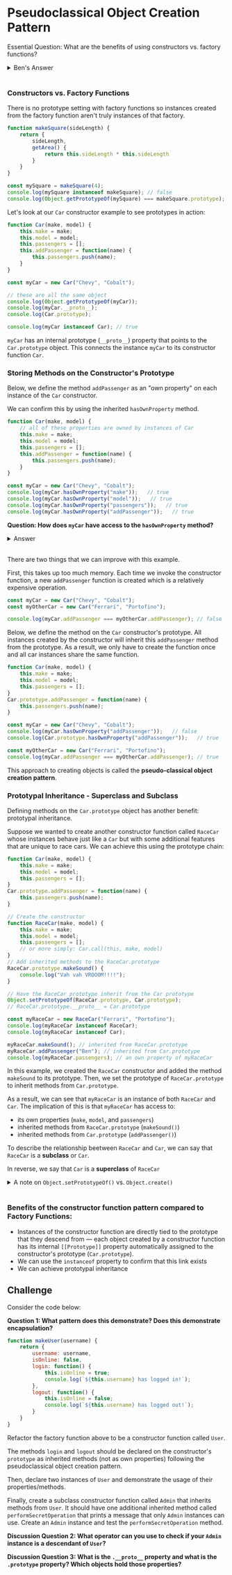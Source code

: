 # Pseudoclassical Object Creation Pattern

Essential Question: What are the benefits of using constructors vs. factory functions?

<details><summary>Ben's Answer</summary>

* Instances of the constructor function are directly tied to the prototype that they descend from — each object created by a constructor function has its internal `[[Prototype]]` property automatically assigned to the constructor's prototype (`Car.prototype`). 
* We can use the `instanceof` property to confirm that this link exists
* We can achieve prototypal inheritance

</details>
<br>

### Constructors vs. Factory Functions

There is no prototype setting with factory functions so instances created from the factory function aren't truly instances of that factory.

```js
function makeSquare(sideLength) {
    return {
        sideLength,
        getArea() {
            return this.sideLength * this.sideLength
        }
    }
}

const mySquare = makeSquare(4);
console.log(mySquare instanceof makeSquare); // false
console.log(Object.getPrototypeOf(mySquare) === makeSquare.prototype); // false
```

Let's look at our `Car` constructor example to see prototypes in action:

```js
function Car(make, model) {
    this.make = make;
    this.model = model;
    this.passengers = [];
    this.addPassenger = function(name) {
        this.passengers.push(name);
    }
}

const myCar = new Car("Chevy", "Cobalt");

// these are all the same object
console.log(Object.getPrototypeOf(myCar));
console.log(myCar.__proto__);
console.log(Car.prototype);

console.log(myCar instanceof Car); // true
```

`myCar` has an internal prototype (`__proto__`) property that points to the `Car.prototype` object. This connects the instance `myCar` to its constructor function `Car`.

### Storing Methods on the Constructor's Prototype

Below, we define the method `addPassenger` as an "own property" on each instance of the `Car` constructor.

We can confirm this by using the inherited `hasOwnProperty` method.

```js
function Car(make, model) {
    // all of these properties are owned by instances of Car
    this.make = make;
    this.model = model;
    this.passengers = [];
    this.addPassenger = function(name) {
        this.passengers.push(name);
    }
}

const myCar = new Car("Chevy", "Cobalt");
console.log(myCar.hasOwnProperty("make"));   // true
console.log(myCar.hasOwnProperty("model"));   // true
console.log(myCar.hasOwnProperty("passengers"));   // true
console.log(myCar.hasOwnProperty("addPassenger"));   // true
```

**Question: How does `myCar` have access to the `hasOwnProperty` method?**

<details><summary>Answer</summary>

All objects are descended from the `Object.prototype` object and inherit methods defined on the `Object.prototype` object, including the `hasOwnProperty` method. 

You can see this by printing out the instance `myCar` and expanding the internal `[[Prototype]]` properties until you reach the `Object` prototype.

</details>
<br>

There are two things that we can improve with this example.

First, this takes up too much memory. Each time we invoke the constructor function, a new `addPassenger` function is created which is a relatively expensive operation.

```js
const myCar = new Car("Chevy", "Cobalt");
const myOtherCar = new Car("Ferrari", "Portofino");

console.log(myCar.addPassenger === myOtherCar.addPassenger); // false
```

Below, we define the method on the `Car` constructor's prototype. All instances created by the constructor will inherit this `addPassenger` method from the prototype. As a result, we only have to create the function once and all car instances share the same function.

```js
function Car(make, model) {
    this.make = make;
    this.model = model;
    this.passengers = [];
}
Car.prototype.addPassenger = function(name) {
    this.passengers.push(name);
}

const myCar = new Car("Chevy", "Cobalt");
console.log(myCar.hasOwnProperty("addPassenger"));   // false
console.log(Car.prototype.hasOwnProperty("addPassenger"));   // true

const myOtherCar = new Car("Ferrari", "Portofino");
console.log(myCar.addPassenger === myOtherCar.addPassenger); // true
```

This approach to creating objects is called the **pseudo-classical object creation pattern**.

### Prototypal Inheritance - Superclass and Subclass

Defining methods on the `Car.prototype` object has another benefit: prototypal inheritance. 

Suppose we wanted to create another constructor function called `RaceCar` whose instances behave just like a `Car` but with some additional features that are unique to race cars. We can achieve this using the prototype chain:

```js
function Car(make, model) {
    this.make = make;
    this.model = model;
    this.passengers = [];
}
Car.prototype.addPassenger = function(name) {
    this.passengers.push(name);
}

// Create the constructor
function RaceCar(make, model) {
    this.make = make;
    this.model = model;
    this.passengers = [];
    // or more simply: Car.call(this, make, model)
}
// Add inherited methods to the RaceCar.prototype
RaceCar.prototype.makeSound() {
    console.log("Vah vah VROOOM!!!!");
}

// Have the RaceCar prototype inherit from the Car prototype
Object.setPrototypeOf(RaceCar.prototype, Car.prototype);
// RaceCar.prototype.__proto__ = Car.prototype

const myRaceCar = new RaceCar("Ferrari", "Portofino");
console.log(myRaceCar instanceof RaceCar);
console.log(myRaceCar instanceof Car);

myRaceCar.makeSound(); // inherited from RaceCar.prototype
myRaceCar.addPassenger("Ben"); // inherited from Car.prototype
console.log(myRaceCar.passengers); // an own property of myRaceCar
```

In this example, we created the `RaceCar` constructor and added the method `makeSound` to its prototype. Then, we set the prototype of  `RaceCar.prototype` to inherit methods from `Car.prototype`.

As a result, we can see that `myRaceCar` is an instance of both `RaceCar` and `Car`. The implication of this is that `myRaceCar` has access to:
* its own properties (`make`, `model`, and `passengers`)
* inherited methods from `RaceCar.prototype` (`makeSound()`)
* inherited methods from `Car.prototype` (`addPassenger()`)

To describe the relationship beetween `RaceCar` and `Car`, we can say that `RaceCar` is a **subclass** or `Car`. 

In reverse, we say that `Car` is a **superclass** of `RaceCar`

<details><summary>A note on <code>Object.setPrototypeOf()</code> vs. <code>Object.create()</code></summary>
<br>

> Note: There are 3 ways of setting a constructor's prototype to point to another prototype:
> ```js
> // These two are the same
> Object.setPrototypeOf(RaceCar.prototype, Car.prototype);
> RaceCar.prototype.__proto__ = Car.prototype
>
> // or you can do it this way...
> RaceCar.prototype = Object.create(Car.prototype);
> RaceCar.prototype.constructor = RaceCar;
>```
> The Object.create() method creates a new object with the provided object set as the new object's prototype. Using this third approach is technically the fastest operation at scale which is why you'll see it in most examples on the internet. However, it does overwrite the `RaceCar.prototype` entirely which means that the `constructor` function is also overwritten and you'll need to reset it manually. See this [stackoverflow question](https://stackoverflow.com/questions/58377377/extends-object-setprototypeof-vs-object-create) for more info.

</details>
<br>

### Benefits of the constructor function pattern compared to Factory Functions:
* Instances of the constructor function are directly tied to the prototype that they descend from — each object created by a constructor function has its internal `[[Prototype]]` property automatically assigned to the constructor's prototype (`Car.prototype`). 
* We can use the `instanceof` property to confirm that this link exists
* We can achieve prototypal inheritance

## Challenge

Consider the code below:

**Question 1: What pattern does this demonstrate? Does this demonstrate encapsulation?**

```js
function makeUser(username) {
    return {
        username: username,
        isOnline: false,
        login: function() {
            this.isOnline = true;
            console.log(`${this.username} has logged in!`);
        },
        logout: function() {
            this.isOnline = false;
            console.log(`${this.username} has logged out!`);
        }
    }
}
```

Refactor the factory function above to be a constructor function called `User`.

The methods `login` and `logout` should be declared on the constructor's `prototype` as inherited methods (not as own properties) following the pseudoclassical object creation pattern.

Then, declare two instances of `User` and demonstrate the usage of their properties/methods.

Finally, create a subclass constructor function called `Admin` that inherits methods from `User`. It should have one additional inherited method called `performSecretOperation` that prints a message that only `Admin` instances can use. Create an `Admin` instance and test the `performSecretOperation` method.

**Discussion Question 2: What operator can you use to check if your `Admin` instance is a descendant of `User`?**

**Discussion Question 3: What is the `.__proto__` property and what is the `.prototype` property? Which objects hold those properties?**
